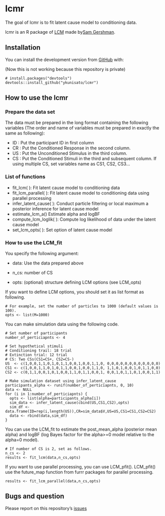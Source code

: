 
<!-- README.md is generated from README.Rmd. Please edit that file -->

# lcmr

<!-- badges: start -->

<!-- badges: end -->

The goal of lcmr is to fit latent cause model to conditioning data.

lcmr is an R package of [LCM](https://github.com/sjgershm/LCM) made
by[Sam Gershman](http://gershmanlab.webfactional.com/people/sam.html).

## Installation

You can install the development version from
[GitHub](https://github.com/) with:

(Now this is not working because this repository is private)

    # install.packages("devtools")
    devtools::install_github("ykunisato/lcmr")

## How to use the lcmr

### Prepare the data set

The data must be prepared in the long format containing the following
variables (The order and name of variables must be prepared in exactly
the same as following):

  - ID : Put the participant ID in first column
  - CR : Put the Conditioned Response in the second column.
  - US : Put the Unconditioned Stimulus in the third column.
  - CS : Put the Conditioned Stimuli in the third and subsequent column.
    If using multiple CS, set variables name as CS1, CS2, CS3…

### List of functions

  - fit\_lcm( ): Fit latent cause model to conditioning data
  - fit\_lcm\_parallel( ): Fit latent cause model to conditioning data
    using parallel processing
  - infer\_latent\_cause( ): Conduct particle filtering or local maximum
    a posterior inference for latent cause model
  - estimate\_lcm\_a() Estimate alpha and logBF
  - compute\_lcm\_loglik( ): Compute log likelihood of data under the
    latent cause model
  - set\_lcm\_opts( ): Set option of latent cause model

### How to use the LCM\_fit

You specify the following argument:

  - data: Use the data prepared above

  - n\_cs: number of CS

  - opts: (optional) structure defining LCM options (see LCM\_opts)

If you want to define LCM options, you should set it as list format as
following.

    # For example, set the number of particles to 1000 (default values is 100).
    opts <- list(M=1000)

You can make simulation data using the following code.

    # Set number of participants
    number_of_perticiapnts <- 4
    
    # Set hypothetical stimuli
    # Conditioning trail: 18 trial
    # Extinction trial: 12 trial
    # CS: Two CSs(CS1=CS+, CS2=CS-)
    US  <- c(1,0,0,1,1,0,1,0,1,1,0,0,1,0,0,1,1,0, 0,0,0,0,0,0,0,0,0,0,0,0)
    CS1 <- c(1,0,0,1,1,0,1,0,1,1,0,0,1,0,0,1,1,0, 1,1,0,1,0,0,1,0,1,1,0,0)
    CS2 <- c(0,1,1,0,0,1,0,1,0,0,1,1,0,1,1,0,0,1, 0,0,1,0,1,1,0,1,0,0,1,1)
    
    # Make simulation dataset using infer_latent_cause
    participants_alpha <- runif(number_of_perticiapnts, 0, 10)
    data <- NULL
    for (i in 1:number_of_perticiapnts) {
      opts <- list(alpha=participants_alpha[i])
      sim_data <- infer_latent_cause(cbind(US,CS1,CS2),opts)
      sim_df <- data.frame(ID=rep(i,length(US)),CR=sim_data$V,US=US,CS1=CS1,CS2=CS2)
      data <- rbind(data,sim_df)
    }

You can use the LCM\_fit to estimate the post\_mean\_alpha (posterior
mean alpha) and logBF (log Bayes factor for the alpha\>=0 model relative
to the alpha=0 model).

    # If number of CS is 2, set as follows.
    n_cs <- 2
    results <- fit_lcm(data,n_cs,opts)

If you want to use parallel processing, you can use LCM\_pfit().
LCM\_pfit() use the future\_map function from furrr packages for
parallel processing.

    results <- fit_lcm_parallel(data,n_cs,opts)

## Bugs and question

Please report on this repository’s
[issues](https://github.com/ykunisato/lcmr/issues)
